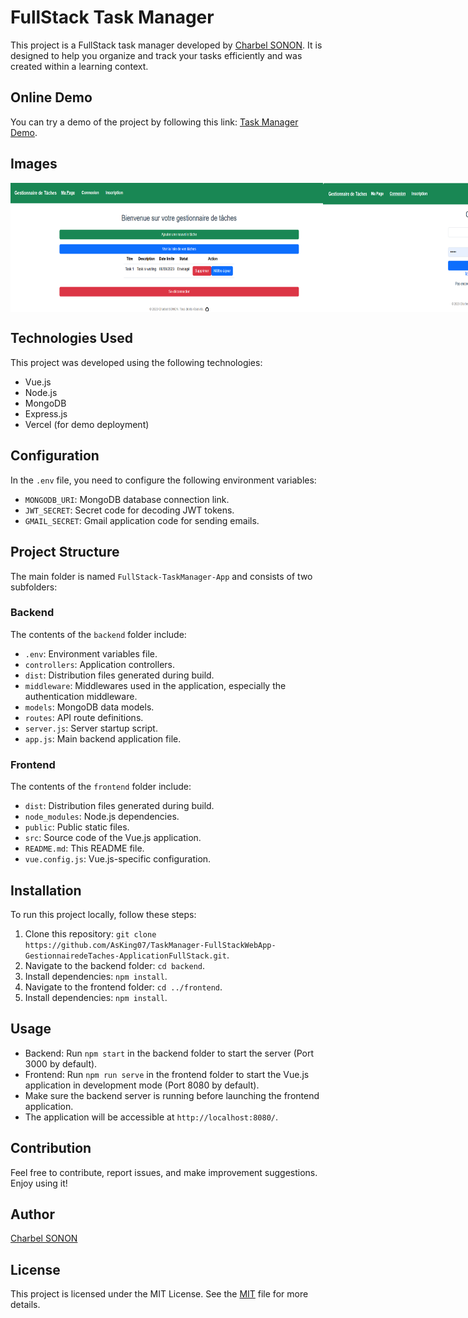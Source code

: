 # FullStack Task Manager

This project is a FullStack task manager developed by [Charbel SONON](https://github.com/AsKing07). It is designed to help you organize and track your tasks efficiently and was created within a learning context.

## Online Demo

You can try a demo of the project by following this link: [Task Manager Demo](https://taskmanager-asking.vercel.app/).

## Images

<div style="display: flex; justify-content: space-between;">
  <img src="img4.png" alt="Image 4" width="500">
  <img src="img2.png" alt="Image 2" width="500">
  <img src="img3.png" alt="Image 3" width="500">
</div>

## Technologies Used

This project was developed using the following technologies:

- Vue.js
- Node.js
- MongoDB
- Express.js
- Vercel (for demo deployment)

## Configuration

In the `.env` file, you need to configure the following environment variables:

- `MONGODB_URI`: MongoDB database connection link.
- `JWT_SECRET`: Secret code for decoding JWT tokens.
- `GMAIL_SECRET`: Gmail application code for sending emails.

## Project Structure

The main folder is named `FullStack-TaskManager-App` and consists of two subfolders:

### Backend

The contents of the `backend` folder include:

- `.env`: Environment variables file.
- `controllers`: Application controllers.
- `dist`: Distribution files generated during build.
- `middleware`: Middlewares used in the application, especially the authentication middleware.
- `models`: MongoDB data models.
- `routes`: API route definitions.
- `server.js`: Server startup script.
- `app.js`: Main backend application file.

### Frontend

The contents of the `frontend` folder include:

- `dist`: Distribution files generated during build.
- `node_modules`: Node.js dependencies.
- `public`: Public static files.
- `src`: Source code of the Vue.js application.
- `README.md`: This README file.
- `vue.config.js`: Vue.js-specific configuration.

## Installation

To run this project locally, follow these steps:

1. Clone this repository: `git clone https://github.com/AsKing07/TaskManager-FullStackWebApp-GestionnairedeTaches-ApplicationFullStack.git`.
2. Navigate to the backend folder: `cd backend`.
3. Install dependencies: `npm install`.
4. Navigate to the frontend folder: `cd ../frontend`.
5. Install dependencies: `npm install`.

## Usage

- Backend: Run `npm start` in the backend folder to start the server (Port 3000 by default).
- Frontend: Run `npm run serve` in the frontend folder to start the Vue.js application in development mode (Port 8080 by default).
- Make sure the backend server is running before launching the frontend application.
- The application will be accessible at `http://localhost:8080/`.

## Contribution

Feel free to contribute, report issues, and make improvement suggestions. Enjoy using it!

## Author
[Charbel SONON](https://github.com/AsKing07)

## License

This project is licensed under the MIT License. See the [MIT](LICENSE) file for more details.
